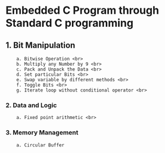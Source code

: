 # Embedded C Program through Standard C programming
## 1. Bit Manipulation <br>
        a. Bitwise Operation <br>
        b. Multiply any Number by 9 <br>
        c. Pack and Unpack the Data <br>
        d. Set particular Bits <br>
        e. Swap variable by different methods <br>
        f. Toggle Bits <br>
        g. Iterate loop without conditional operator <br>
### 2. Data and Logic <br>
        a. Fixed point arithmetic <br>
### 3. Memory Management <br>
        a. Circular Buffer
